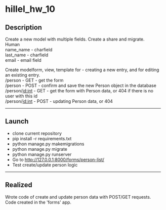 # hillel_hw_10
## Description
Create a new model with multiple fields. Create a share and migrate. <br />
Human <br />
name_name - charfield <br />
last_name - charfield <br />
email - email field <br />

Create modelform, view, template for - creating a new entry, and for editing an existing entry.<br />
/person - GET - get the form<br />
/person - POST - confirm and save the new Person object in the database<br />
/person/<id:int> - GET - get the form with Person data, or 404 if there is no user with this id<br />
/person/<id:int> - POST - updating Person data, or 404

--------

## Launch
* clone current repository
* pip install -r requirements.txt
* python manage.py makemigrations
* python manage.py migrate
* python manage.py runserver
* Go to http://127.0.0.1:8000/forms/person-list/
* Test create/update person logic

--------

## Realized

Wrote code of create and update person data with POST/GET requests. 
Code created in the 'forms' app.